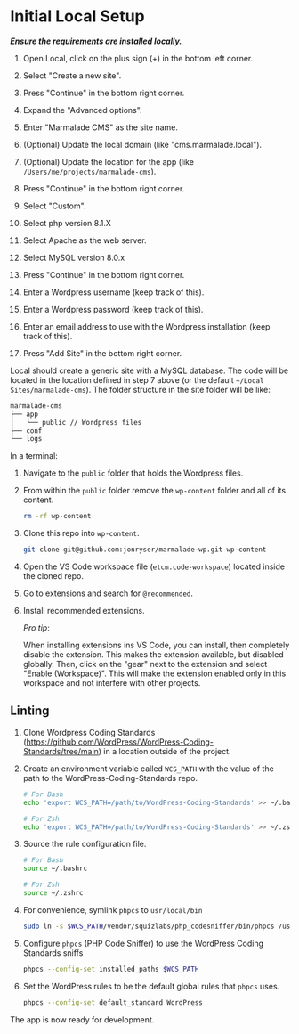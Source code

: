 # Initial Local Setup

***Ensure the [requirements](./README.md#requirements) are installed locally.***

1) Open Local, click on the plus sign (+) in the bottom left corner.

1) Select "Create a new site".

1) Press "Continue" in the bottom right corner.

1) Expand the "Advanced options".

1) Enter "Marmalade CMS" as the site name.

1) (Optional) Update the local domain (like "cms.marmalade.local").

1) (Optional) Update the location for the app (like `/Users/me/projects/marmalade-cms`).

1) Press "Continue" in the bottom right corner.

1) Select "Custom".

1) Select php version 8.1.X

1) Select Apache as the web server.

1) Select MySQL version 8.0.x

1) Press "Continue" in the bottom right corner.

1) Enter a Wordpress username (keep track of this).

1) Enter a Wordpress password (keep track of this).

1) Enter an email address to use with the Wordpress installation (keep track of this).

1) Press "Add Site" in the bottom right corner.

Local should create a generic site with a MySQL database.
The code will be located in the location defined in step 7 above (or the default `~/Local Sites/marmalade-cms`).
The folder structure in the site folder will be like:

```txt
marmalade-cms
├── app
│   └── public // Wordpress files
├── conf
└── logs
``````

In a terminal:

1) Navigate to the `public` folder that holds the Wordpress files.

1) From within the `public` folder remove the `wp-content` folder and all of its content.

    ```sh
    rm -rf wp-content
    ```

1) Clone this repo into `wp-content`.

    ```sh
    git clone git@github.com:jonryser/marmalade-wp.git wp-content
    ```

1) Open the VS Code workspace file (`etcm.code-workspace`) located inside the cloned repo.

1) Go to extensions and search for `@recommended`.

1) Install recommended extensions.

    *Pro tip*:

    When installing extensions ins VS Code, you can install, then completely disable the extension.
    This makes the extension available, but disabled globally.
    Then, click on the "gear" next to the extension and select "Enable (Workspace)".
    This will make the extension enabled only in this workspace and not interfere with other projects.

## Linting

1) Clone Wordpress Coding Standards (<https://github.com/WordPress/WordPress-Coding-Standards/tree/main>) in a location outside of the project.

1) Create an environment variable called `WCS_PATH` with the value of the path to the WordPress-Coding-Standards repo.

    ```sh
    # For Bash
    echo 'export WCS_PATH=/path/to/WordPress-Coding-Standards' >> ~/.bashrc

    # For Zsh
    echo 'export WCS_PATH=/path/to/WordPress-Coding-Standards' >> ~/.zshrc
    ```

1) Source the rule configuration file.

    ```sh
    # For Bash
    source ~/.bashrc

    # For Zsh
    source ~/.zshrc
    ```

1) For convenience, symlink `phpcs` to `usr/local/bin`

    ```sh
    sudo ln -s $WCS_PATH/vendor/squizlabs/php_codesniffer/bin/phpcs /usr/local/bin/phpcs
    ```

1) Configure `phpcs` (PHP Code Sniffer) to use the WordPress Coding Standards sniffs

    ```sh
    phpcs --config-set installed_paths $WCS_PATH
    ```

1) Set the WordPress rules to be the default global rules that `phpcs` uses.

    ```sh
    phpcs --config-set default_standard WordPress
    ```

The app is now ready for development.
